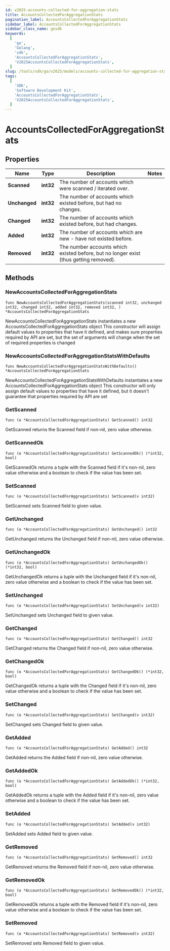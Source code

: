```yaml
---
id: v2025-accounts-collected-for-aggregation-stats
title: AccountsCollectedForAggregationStats
pagination_label: AccountsCollectedForAggregationStats
sidebar_label: AccountsCollectedForAggregationStats
sidebar_class_name: gosdk
keywords:
  [
    'go',
    'Golang',
    'sdk',
    'AccountsCollectedForAggregationStats',
    'V2025AccountsCollectedForAggregationStats',
  ]
slug: /tools/sdk/go/v2025/models/accounts-collected-for-aggregation-stats
tags:
  [
    'SDK',
    'Software Development Kit',
    'AccountsCollectedForAggregationStats',
    'V2025AccountsCollectedForAggregationStats',
  ]
---
```


# AccountsCollectedForAggregationStats

## Properties

| Name | Type | Description | Notes |
| --- | --- | --- | --- |
| **Scanned** | **int32** | The number of accounts which were scanned / iterated over. |
| **Unchanged** | **int32** | The number of accounts which existed before, but had no changes. |
| **Changed** | **int32** | The number of accounts which existed before, but had changes. |
| **Added** | **int32** | The number of accounts which are new - have not existed before. |
| **Removed** | **int32** | The number accounts which existed before, but no longer exist (thus getting removed). |

## Methods

### NewAccountsCollectedForAggregationStats

`func NewAccountsCollectedForAggregationStats(scanned int32, unchanged int32, changed int32, added int32, removed int32, ) *AccountsCollectedForAggregationStats`

NewAccountsCollectedForAggregationStats instantiates a new AccountsCollectedForAggregationStats object This constructor will assign default values to properties that have it defined, and makes sure properties required by API are set, but the set of arguments will change when the set of required properties is changed

### NewAccountsCollectedForAggregationStatsWithDefaults

`func NewAccountsCollectedForAggregationStatsWithDefaults() *AccountsCollectedForAggregationStats`

NewAccountsCollectedForAggregationStatsWithDefaults instantiates a new AccountsCollectedForAggregationStats object This constructor will only assign default values to properties that have it defined, but it doesn't guarantee that properties required by API are set

### GetScanned

`func (o *AccountsCollectedForAggregationStats) GetScanned() int32`

GetScanned returns the Scanned field if non-nil, zero value otherwise.

### GetScannedOk

`func (o *AccountsCollectedForAggregationStats) GetScannedOk() (*int32, bool)`

GetScannedOk returns a tuple with the Scanned field if it's non-nil, zero value otherwise and a boolean to check if the value has been set.

### SetScanned

`func (o *AccountsCollectedForAggregationStats) SetScanned(v int32)`

SetScanned sets Scanned field to given value.

### GetUnchanged

`func (o *AccountsCollectedForAggregationStats) GetUnchanged() int32`

GetUnchanged returns the Unchanged field if non-nil, zero value otherwise.

### GetUnchangedOk

`func (o *AccountsCollectedForAggregationStats) GetUnchangedOk() (*int32, bool)`

GetUnchangedOk returns a tuple with the Unchanged field if it's non-nil, zero value otherwise and a boolean to check if the value has been set.

### SetUnchanged

`func (o *AccountsCollectedForAggregationStats) SetUnchanged(v int32)`

SetUnchanged sets Unchanged field to given value.

### GetChanged

`func (o *AccountsCollectedForAggregationStats) GetChanged() int32`

GetChanged returns the Changed field if non-nil, zero value otherwise.

### GetChangedOk

`func (o *AccountsCollectedForAggregationStats) GetChangedOk() (*int32, bool)`

GetChangedOk returns a tuple with the Changed field if it's non-nil, zero value otherwise and a boolean to check if the value has been set.

### SetChanged

`func (o *AccountsCollectedForAggregationStats) SetChanged(v int32)`

SetChanged sets Changed field to given value.

### GetAdded

`func (o *AccountsCollectedForAggregationStats) GetAdded() int32`

GetAdded returns the Added field if non-nil, zero value otherwise.

### GetAddedOk

`func (o *AccountsCollectedForAggregationStats) GetAddedOk() (*int32, bool)`

GetAddedOk returns a tuple with the Added field if it's non-nil, zero value otherwise and a boolean to check if the value has been set.

### SetAdded

`func (o *AccountsCollectedForAggregationStats) SetAdded(v int32)`

SetAdded sets Added field to given value.

### GetRemoved

`func (o *AccountsCollectedForAggregationStats) GetRemoved() int32`

GetRemoved returns the Removed field if non-nil, zero value otherwise.

### GetRemovedOk

`func (o *AccountsCollectedForAggregationStats) GetRemovedOk() (*int32, bool)`

GetRemovedOk returns a tuple with the Removed field if it's non-nil, zero value otherwise and a boolean to check if the value has been set.

### SetRemoved

`func (o *AccountsCollectedForAggregationStats) SetRemoved(v int32)`

SetRemoved sets Removed field to given value.
